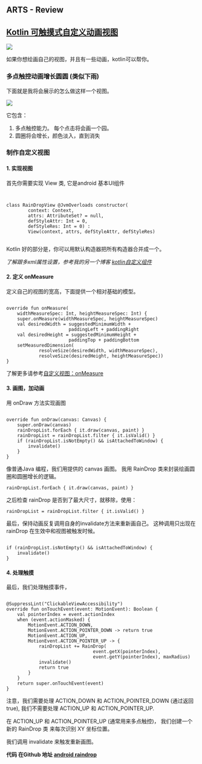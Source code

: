## ARTS - Review
## [Kotlin 可触摸式自定义动画视图](https://medium.com/@elye.project/custom-touchable-animated-view-in-kotlin-3ad599f85dbc)

![](https://cdn-images-1.medium.com/max/1600/0*cboYNHmYwpWUQ75x.jpg)

如果你想绘画自己的视图，并且有一些动画，kotlin可以帮你。

### 多点触控动画增长圆圆 (类似下雨)
下面就是我将会展示的怎么做这样一个视图。

![](https://cdn-images-1.medium.com/max/1600/1*AFVNkiVdTB7Fw949OV1_8g.gif)

它包含：
1. 多点触控能力。 每个点击将会画一个园。
2. 圆圈将会增长，颜色淡入，直到消失

### 制作自定义视图

#### 1. 实现视图

首先你需要实现 View 类, 它是android 基本UI组件

```


class RainDropView @JvmOverloads constructor(
        context: Context,
        attrs: AttributeSet? = null,
        defStyleAttr: Int = 0,
        defStyleRes: Int = 0) :
        View(context, attrs, defStyleAttr, defStyleRes)
        
```
Kotlin 好的部分是，你可以用默认构造器把所有构造器合并成一个。

*了解跟多xml属性设置，参考我的另一个博客 [kotlin自定义组件](https://medium.com/@elye.project/building-custom-component-with-kotlin-fc082678b080)*

#### 2. 定义 onMeasure
定义自己的视图的宽高，下面提供一个相对基础的模型。

```

override fun onMeasure(
    widthMeasureSpec: Int, heightMeasureSpec: Int) {
    super.onMeasure(widthMeasureSpec, heightMeasureSpec)
    val desiredWidth = suggestedMinimumWidth + 
                       paddingLeft + paddingRight
    val desiredHeight = suggestedMinimumHeight + 
                       paddingTop + paddingBottom
    setMeasuredDimension(
            resolveSize(desiredWidth, widthMeasureSpec),
            resolveSize(desiredHeight, heightMeasureSpec))
}

```

了解更多请参考[自定义视图：onMeasure](https://medium.com/@quiro91/custom-view-mastering-onmeasure-a0a0bb11784d)

#### 3. 画图，加动画
用 onDraw 方法实现画图

```

override fun onDraw(canvas: Canvas) {
    super.onDraw(canvas)
    rainDropList.forEach { it.draw(canvas, paint) }
    rainDropList = rainDropList.filter { it.isValid() }
    if (rainDropList.isNotEmpty() && isAttachedToWindow) {
        invalidate()
    }
}

```

像普通Java 编程，我们用提供的 canvas 画图。
我用 RainDrop 类来封装绘画圆圈和圆圈增长的逻辑。

```
rainDropList.forEach { it.draw(canvas, paint) }

```

之后检查 rainDrop 是否到了最大尺寸，就移除，使用：

```
rainDropList = rainDropList.filter { it.isValid() }

```

最后，保持动画反复调用自身的invalidate方法来重新画自己。 这种调用只出现在 rainDrop 在生效中和视图被触发时候。

```

if (rainDropList.isNotEmpty() && isAttachedToWindow) {
    invalidate()
}

```

#### 4. 处理触摸

最后，我们处理触摸事件，

```

@SuppressLint("ClickableViewAccessibility")
override fun onTouchEvent(event: MotionEvent): Boolean {
    val pointerIndex = event.actionIndex
    when (event.actionMasked) {
        MotionEvent.ACTION_DOWN,
        MotionEvent.ACTION_POINTER_DOWN -> return true
        MotionEvent.ACTION_UP,
        MotionEvent.ACTION_POINTER_UP -> {
            rainDropList += RainDrop(
                                event.getX(pointerIndex), 
                                event.getY(pointerIndex), maxRadius)
            invalidate()
            return true
        }
    }
    return super.onTouchEvent(event)
}

```

注意，我们需要处理 ACTION_DOWN 和 ACTION_POINTER_DOWN (通过返回true), 我们不需要处理 ACTION_UP 和 ACTION_POINTER_UP.

在 ACTION_UP 和 ACTION_POINTER_UP (通常用来多点触控)， 我们创建一个新的 RainDrop 类 来每次识别 XY 坐标位置。

我们调用 invalidate 来触发重新画图。

**代码 在Github 地址 [android raindrop](https://github.com/elye/demo_android_raindrop_view)**

